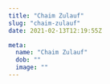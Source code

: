 ```yaml
---
title: "Chaim Zulauf"
slug: "chaim-zulauf"
date: 2021-02-13T12:19:55Z

meta:
  name: "Chaim Zulauf"
  dob: ""
  image: ""
---
```


